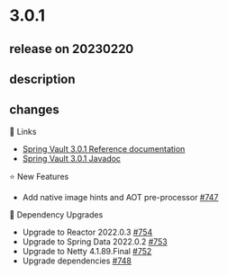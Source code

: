 # 3.0.1

## release on 20230220

## description

## changes

📗 Links

* <a href="https://docs.spring.io/spring-vault/docs/3.0.1/reference/html/" rel="nofollow">Spring Vault 3.0.1 Reference documentation</a>
* <a href="https://docs.spring.io/spring-vault/docs/3.0.1/api" rel="nofollow">Spring Vault 3.0.1 Javadoc</a>

⭐ New Features

* Add native image hints and AOT pre-processor <a href="https://github.com/spring-projects/spring-vault/issues/747" data-hovercard-type="issue" data-hovercard-url="/spring-projects/spring-vault/issues/747/hovercard">#747</a>

🔨 Dependency Upgrades

* Upgrade to Reactor 2022.0.3 <a href="https://github.com/spring-projects/spring-vault/issues/754" data-hovercard-type="issue" data-hovercard-url="/spring-projects/spring-vault/issues/754/hovercard">#754</a>
* Upgrade to Spring Data 2022.0.2 <a href="https://github.com/spring-projects/spring-vault/issues/753" data-hovercard-type="issue" data-hovercard-url="/spring-projects/spring-vault/issues/753/hovercard">#753</a>
* Upgrade to Netty 4.1.89.Final <a href="https://github.com/spring-projects/spring-vault/issues/752" data-hovercard-type="issue" data-hovercard-url="/spring-projects/spring-vault/issues/752/hovercard">#752</a>
* Upgrade dependencies <a href="https://github.com/spring-projects/spring-vault/issues/748" data-hovercard-type="issue" data-hovercard-url="/spring-projects/spring-vault/issues/748/hovercard">#748</a>

